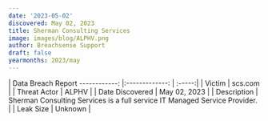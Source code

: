 ```yaml
---
date: '2023-05-02'
discovered: May 02, 2023
title: Sherman Consulting Services
image: images/blog/ALPHV.png
author: Breachsense Support
draft: false
yearmonths: 2023/may
---
```



| Data Breach Report
------------:     |:-------------:    | :-----:|
| Victim      | scs.com      | 
| Threat Actor      | ALPHV      | 
| Date Discovered      | May 02, 2023      | 
| Description      | Sherman Consulting Services is a full service IT Managed Service Provider.      | 
| Leak Size      | Unknown      | 

